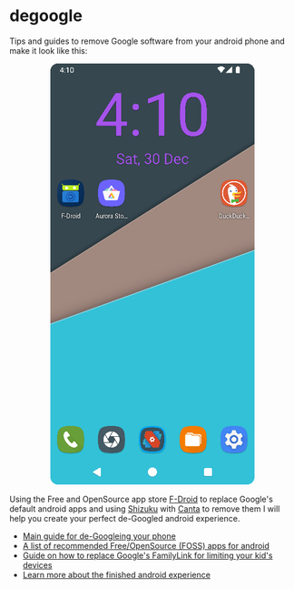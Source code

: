 # degoogle
Tips and guides to remove Google software from your android phone and make it look like this:
<p align="center">
  <img src="https://github.com/diam0ndkiller/degoogle/blob/main/assets/de-googled%20pixel%20home%20small.png" alt="Screenshot of the Nova Launcher home screen">
</p>
Using the Free and OpenSource app store <a href="https://f-droid.org">F-Droid</a> to replace Google's default android apps and using <a href="https://shizuku.rikka.app">Shizuku</a> with <a href="https://f-droid.org/en/packages/org.samo_lego.canta">Canta</a> to remove them I will help you create your perfect de-Googled android experience.
<ul>
  <li><a href="https://github.com/diam0ndkiller/degoogle/blob/main/de-google%20android.md">Main guide for de-Googleing your phone</a></li>
  <li><a href="https://github.com/diam0ndkiller/degoogle/blob/main/foss%20apps.md">A list of recommended Free/OpenSource (FOSS) apps for android</a></li>
  <li><a href="https://github.com/diam0ndkiller/degoogle/blob/main/de-google%20familylink.md">Guide on how to replace Google's FamilyLink for limiting your kid's devices</a></li>
  <li><a href="https://github.com/diam0ndkiller/degoogle/blob/main/result.md">Learn more about the finished android experience</a></li>
</ul>
